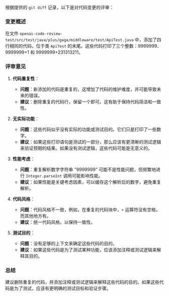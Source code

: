 根据提供的 `git diff` 记录，以下是对代码变更的评审：

### 变更概述
在文件 `openai-code-review-test/src/test/java/plus/gaga/middleware/test/ApiTest.java` 中，添加了四行相同的代码，位于类 `ApiTest` 的末尾。这些代码打印了三个整数：9999999、9999999+1 和 9999999+231313211。

### 评审意见

1. **代码重复性**：
   - **问题**：新添加的代码是重复的，这增加了代码的维护难度，并可能导致未来的错误。
   - **建议**：删除重复的代码行，保留一个即可。这有助于保持代码简洁和一致性。

2. **无实际功能**：
   - **问题**：这些代码似乎没有实际的功能或测试目的。它们只是打印了一些数字。
   - **建议**：如果这些打印语句是测试的一部分，那么应该有更清晰的测试逻辑来验证预期的结果。如果没有测试逻辑，这些代码可能是无意义的。

3. **性能考虑**：
   - **问题**：重复解析数字字符串 "9999999" 可能不是性能问题，但频繁地进行 `Integer.parseInt` 调用可能影响性能。
   - **建议**：如果性能是关键考虑因素，可以缓存这个解析后的数字，避免重复解析。

4. **代码风格**：
   - **问题**：代码风格不一致，例如，在重复的代码块中，`+` 运算符没有空格，而其他地方有。
   - **建议**：统一代码风格，以保持一致性。

5. **测试目的**：
   - **问题**：没有足够的上下文来确定这些代码的目的。
   - **建议**：如果这些代码是为了测试某种功能，应该添加注释或测试逻辑来解释其目的。

### 总结
建议删除重复的代码，并添加注释或测试逻辑来解释这些代码的目的。如果这些代码是为了测试，应该有更明确的测试目标和验证步骤。